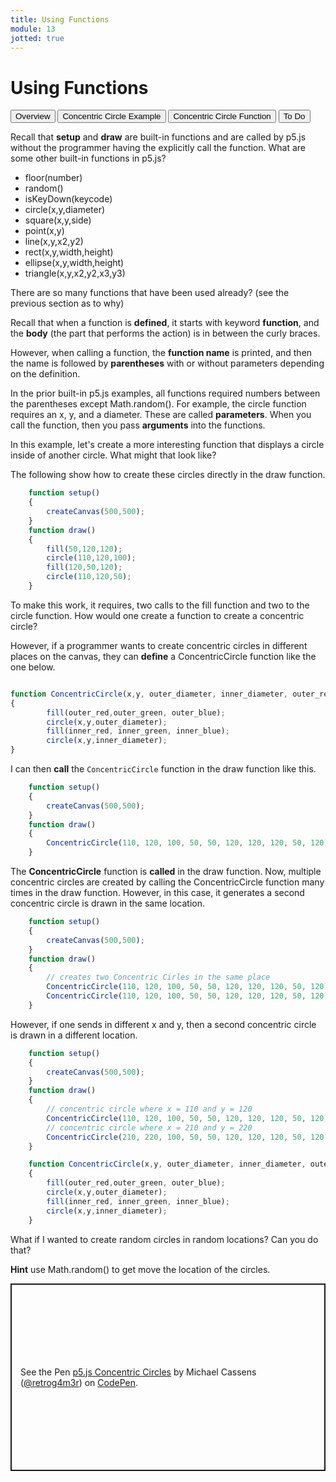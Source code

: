 ```yaml
---
title: Using Functions
module: 13
jotted: true
---
```


# Using Functions

<div class="tab">
    <button class="tablinks active" onclick="openTab(event, 'Overview')">Overview</button>
    <button class="tablinks" onclick="openTab(event, 'Example1')">Concentric Circle Example</button>
    <button class="tablinks" onclick="openTab(event, 'Example2')">Concentric Circle Function</button>
    <button class="tablinks" onclick="openTab(event, 'ToDo')">To Do</button>
</div>
<!-- Tab content -->
<div id="Overview" class="tabcontent" style="display:block">

<div class="tabhtml" markdown="1">

Recall that **setup** and **draw** are built-in functions and are called by p5.js without the programmer having the explicitly call the function.  What are some other built-in functions in p5.js?

* floor(number)
* random()
* isKeyDown(keycode)
* circle(x,y,diameter)
* square(x,y,side)
* point(x,y)
* line(x,y,x2,y2)
* rect(x,y,width,height)
* ellipse(x,y,width,height)
* triangle(x,y,x2,y2,x3,y3)

There are so many functions that have been used already? (see the previous section as to why)  

Recall that when a function is **defined**, it starts with keyword **function**, and the **body** (the part that performs the action) is in between the curly braces.

However, when calling a function, the **function name** is printed, and then the name is followed by **parentheses** with or without parameters depending on the definition.

In the prior built-in p5.js examples, all functions required numbers between the parentheses except Math.random().  For example, the circle function requires an x, y, and a diameter.  These are called **parameters**.  When you call the function, then you pass **arguments** into the functions.

</div>
</div>
<div id="Example1" class="tabcontent">

<div class="tabhtml" markdown="1">

In this example, let's create a more interesting function that displays a circle inside of another circle.  What might that look like?

The following show how to create these circles directly in the draw function.

```js
    function setup()
    {
        createCanvas(500,500);
    }
    function draw()
    {
        fill(50,120,120);
        circle(110,120,100);
        fill(120,50,120);
        circle(110,120,50);
    }
```

To make this work, it requires, two calls to the fill function and two to the circle function.  How would one create a function to create a concentric circle?

</div>
</div>
<div id="Example2" class="tabcontent">

<div class="tabhtml" markdown="1">

However, if a programmer wants to create concentric circles in different places on the canvas, they can **define** a ConcentricCircle function like the one below.

```js

function ConcentricCircle(x,y, outer_diameter, inner_diameter, outer_red, outer_green,outer_blue, inner_red, inner_green, inner_blue)
{
        fill(outer_red,outer_green, outer_blue);
        circle(x,y,outer_diameter);
        fill(inner_red, inner_green, inner_blue);
        circle(x,y,inner_diameter);
}

```
I can then **call** the `ConcentricCircle` function in the draw function like this.

```js
    function setup()
    {
        createCanvas(500,500);
    }
    function draw()
    {
        ConcentricCircle(110, 120, 100, 50, 50, 120, 120, 120, 50, 120);
    }
```

The **ConcentricCircle** function is **called** in the draw function.  Now, multiple concentric circles are created by calling the ConcentricCircle function many times in the draw function.  However, in this case, it generates a second concentric circle is drawn in the same location.

```js
    function setup()
    {
        createCanvas(500,500);
    }
    function draw()
    {
        // creates two Concentric Cirles in the same place
        ConcentricCircle(110, 120, 100, 50, 50, 120, 120, 120, 50, 120);
        ConcentricCircle(110, 120, 100, 50, 50, 120, 120, 120, 50, 120);
    }
```

However, if one sends in different x and y, then a second concentric circle is drawn in a different location.

```js
    function setup()
    {
        createCanvas(500,500);
    }
    function draw()
    {
        // concentric circle where x = 110 and y = 120
        ConcentricCircle(110, 120, 100, 50, 50, 120, 120, 120, 50, 120);
        // concentric circle where x = 210 and y = 220
        ConcentricCircle(210, 220, 100, 50, 50, 120, 120, 120, 50, 120);
    }

    function ConcentricCircle(x,y, outer_diameter, inner_diameter, outer_red, outer_green,outer_blue, inner_red, inner_green, inner_blue)
    {
        fill(outer_red,outer_green, outer_blue);
        circle(x,y,outer_diameter);
        fill(inner_red, inner_green, inner_blue);
        circle(x,y,inner_diameter);
    }
```

What if I wanted to create random circles in random locations? Can you do that?

**Hint** use Math.random() to get move the location of the circles.

</div>
</div>

<div id="ToDo" class="tabcontent" >
<div class="tabhtml" markdown="1">
<p class="codepen" data-height="600" data-theme-id="dark" data-default-tab="js,result" data-slug-hash="rNzqEVV" data-editable="true" data-user="retrog4m3r" style="height: 300px; box-sizing: border-box; display: flex; align-items: center; justify-content: center; border: 2px solid; margin: 1em 0; padding: 1em;">
  <span>See the Pen <a href="https://codepen.io/retrog4m3r/pen/rNzqEVV">
  p5.js Concentric Circles</a> by Michael Cassens (<a href="https://codepen.io/retrog4m3r">@retrog4m3r</a>)
  on <a href="https://codepen.io">CodePen</a>.</span>
</p>
<script async src="https://cpwebassets.codepen.io/assets/embed/ei.js"></script>
</div>
</div>